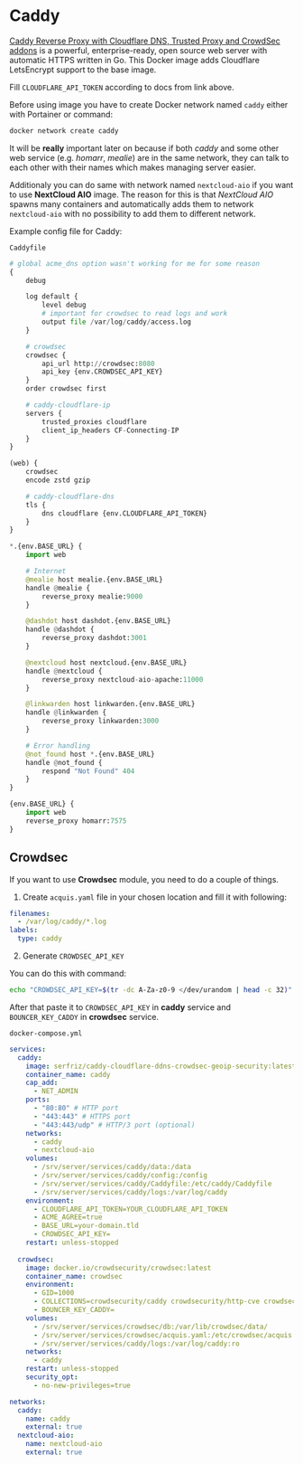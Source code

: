 # Caddy
[Caddy Reverse Proxy with Cloudflare DNS, Trusted Proxy and CrowdSec addons](https://github.com/serfriz/caddy-custom-builds/tree/main/caddy-cloudflare-ddns-crowdsec-geoip-security) is a powerful, enterprise-ready, open source web server with automatic HTTPS written in Go. This Docker image adds Cloudflare LetsEncrypt support to the base image.

Fill ``CLOUDFLARE_API_TOKEN`` according to docs from link above.

Before using image you have to create Docker network named ``caddy`` either with Portainer or command:

```bash
docker network create caddy
```

It will be **really** important later on because if both *caddy* and some other web service (e.g. *homarr*, *mealie*) are in the same network, they can talk to each other with their names which makes managing server easier.

Additionaly you can do same with network named ``nextcloud-aio`` if you want to use **NextCloud AIO** image. The reason for this is that *NextCloud AIO* spawns many containers and automatically adds them to network ``nextcloud-aio`` with no possibility to add them to different network.

Example config file for Caddy:

``Caddyfile``
```python
# global acme_dns option wasn't working for me for some reason
{
	debug

	log default {
		level debug
		# important for crowdsec to read logs and work
		output file /var/log/caddy/access.log
	}

	# crowdsec
	crowdsec {
		api_url http://crowdsec:8080
		api_key {env.CROWDSEC_API_KEY}
	}
	order crowdsec first

	# caddy-cloudflare-ip
	servers {
		trusted_proxies cloudflare
		client_ip_headers CF-Connecting-IP
	}
}

(web) {
	crowdsec
	encode zstd gzip

	# caddy-cloudflare-dns
	tls {
		dns cloudflare {env.CLOUDFLARE_API_TOKEN}
	}
}

*.{env.BASE_URL} {
	import web

	# Internet
	@mealie host mealie.{env.BASE_URL}
	handle @mealie {
		reverse_proxy mealie:9000
	}

	@dashdot host dashdot.{env.BASE_URL}
	handle @dashdot {
		reverse_proxy dashdot:3001
	}

	@nextcloud host nextcloud.{env.BASE_URL}
	handle @nextcloud {
		reverse_proxy nextcloud-aio-apache:11000
	}

	@linkwarden host linkwarden.{env.BASE_URL}
	handle @linkwarden {
		reverse_proxy linkwarden:3000
	}

	# Error handling
	@not_found host *.{env.BASE_URL}
	handle @not_found {
		respond "Not Found" 404
	}
}

{env.BASE_URL} {
	import web
	reverse_proxy homarr:7575
}
```

## Crowdsec

If you want to use **Crowdsec** module, you need to do a couple of things.

1. Create ``acquis.yaml`` file in your chosen location and fill it with following:

```yaml
filenames:
  - /var/log/caddy/*.log
labels:
  type: caddy
```

2. Generate ``CROWDSEC_API_KEY``

You can do this with command:

```bash
echo "CROWDSEC_API_KEY=$(tr -dc A-Za-z0-9 </dev/urandom | head -c 32)"
```

After that paste it to ``CROWDSEC_API_KEY`` in **caddy** service and ``BOUNCER_KEY_CADDY`` in **crowdsec** service.

``docker-compose.yml``
```yaml
services:
  caddy:
    image: serfriz/caddy-cloudflare-ddns-crowdsec-geoip-security:latest
    container_name: caddy
    cap_add:
      - NET_ADMIN
    ports:
      - "80:80" # HTTP port
      - "443:443" # HTTPS port
      - "443:443/udp" # HTTP/3 port (optional)
    networks:
      - caddy
      - nextcloud-aio
    volumes:
      - /srv/server/services/caddy/data:/data
      - /srv/server/services/caddy/config:/config
      - /srv/server/services/caddy/Caddyfile:/etc/caddy/Caddyfile
      - /srv/server/services/caddy/logs:/var/log/caddy
    environment:
      - CLOUDFLARE_API_TOKEN=YOUR_CLOUDFLARE_API_TOKEN
      - ACME_AGREE=true
      - BASE_URL=your-domain.tld
      - CROWDSEC_API_KEY=
    restart: unless-stopped
    
  crowdsec:
    image: docker.io/crowdsecurity/crowdsec:latest
    container_name: crowdsec
    environment:
      - GID=1000
      - COLLECTIONS=crowdsecurity/caddy crowdsecurity/http-cve crowdsecurity/whitelist-good-actors
      - BOUNCER_KEY_CADDY=
    volumes:
      - /srv/server/services/crowdsec/db:/var/lib/crowdsec/data/
      - /srv/server/services/crowdsec/acquis.yaml:/etc/crowdsec/acquis.yaml
      - /srv/server/services/caddy/logs:/var/log/caddy:ro
    networks:
      - caddy
    restart: unless-stopped
    security_opt:
      - no-new-privileges=true

networks:
  caddy:
    name: caddy
    external: true
  nextcloud-aio:
    name: nextcloud-aio
    external: true
```